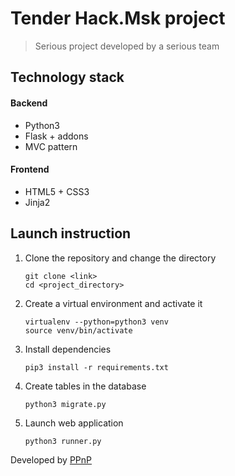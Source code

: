 # Tender Hack.Msk project

> Serious project developed by a serious team 

## Technology stack

#### Backend
- Python3
- Flask + addons
- MVC pattern

#### Frontend
- HTML5 + CSS3
- Jinja2

## Launch instruction

1. Clone the repository and change the directory
    ```
    git clone <link>
    cd <project_directory>
    ```
    
2. Create a virtual environment and activate it
    ```
    virtualenv --python=python3 venv
    source venv/bin/activate
    ```

3. Install dependencies
    ```
    pip3 install -r requirements.txt
    ```

4. Create tables in the database
    ```
    python3 migrate.py
    ```

5. Launch web application
    ```
    python3 runner.py
    ```

Developed by [PPnP](https://vk.com/pkryloff 'TL profile')
